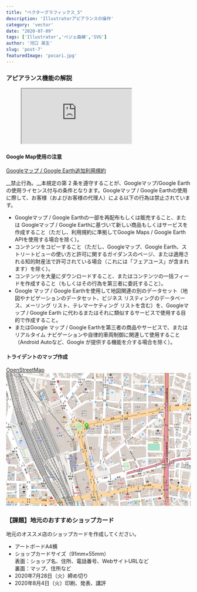 ```yaml
---
title: "ベクターグラフィックス_5"
description: 'Illustratorアピアランスの操作'
category: 'vector'
date: "2020-07-09"
tags: ['Illustrator','ベジェ曲線','SVG']
author: '河口 英生'
slug: 'post-7'
featuredImage: 'pocari.jpg'
---
```


<div class="post-section">
<h3 class="title is-5">アピアランス機能の解説</h3>

<figure class="is-fullwidth slide">
  <iframe src="https://drive.google.com/file/d/1S5wv7LYqbWA9m_TpIBTtaexulGHYvPwc/preview"></iframe>
</figure>

<h4 class="title is-6">Google Map使用の注意</h4>

[Googleマップ / Google Earth追加利用規約](https://www.google.com/intl/ja/help/terms_maps/)

__禁止行為。__本規定の第 2 条を遵守することが、Googleマップ/Google Earthの使用ライセンス付与の条件となります。Googleマップ / Google Earthの使用に際して、お客様（およびお客様の代理人）による以下の行為は禁止されています。

- Googleマップ / Google Earthの一部を再配布もしくは販売すること、または Googleマップ / Google Earthに基づいて新しい商品もしくはサービスを作成すること（ただし、利用規約に準拠してGoogle Maps / Google Earth APIを使用する場合を除く）。
- コンテンツをコピーすること（ただし、Googleマップ、Google Earth、ストリートビューの使い方と許可に関するガイダンスのページ、または適用される知的財産法で許可されている場合（これには「フェアユース」が含まれます）を除く）。
- コンテンツを大量にダウンロードすること、またはコンテンツの一括フィードを作成すること（もしくはその行為を第三者に委託すること）。
- Google マップ / Google Earthを使用して地図関連の別のデータセット（地図やナビゲーションのデータセット、ビジネス リスティングのデータベース、メーリング リスト、テレマーケティング リストを含む）を、Googleマップ / Google Earth に代わるまたはそれに類似するサービスで使用する目的で作成すること。
- またはGoogle マップ / Google Earthを第三者の商品やサービスで、またはリアルタイム ナビゲーションや自律的車両制御に関連して使用すること（Android Autoなど、Google が提供する機能を介する場合を除く）。

<h4 class="title is-6">トライデントのマップ作成</h4>

[OpenStreetMap](https://www.openstreetmap.org/directions?from=%E5%90%8D%E5%8F%A4%E5%B1%8B%E9%A7%85#map=17/35.17059/136.88422)
![トライデント名駅周辺マップ](../../images/tridentmap.png)

</div>

<div class="post-section">
<h3 class="title is-5" >【課題】地元のおすすめショップカード</h3>

地元のオススメ店のショップカードを作成してください。

- アートボードA4横
- ショップカードサイズ（91mm×55mm）  
表面：ショップ名、住所、電話番号、WebサイトURLなど  
裏面：マップ、住所など
- 2020年7月28日（火）締め切り
- 2020年8月4日（火）印刷、発表、講評
</div>